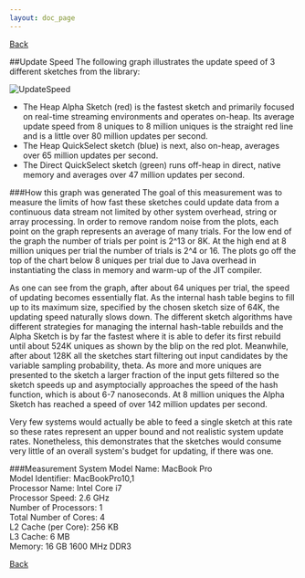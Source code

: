 ```yaml
---
layout: doc_page
---
```

[Back](KeyFeatures.html)

##Update Speed
The following graph illustrates the update speed of 3 different sketches from the library:

<img class="doc-img-full" src="{{site.docs_img_dir}}UpdateSpeed.png" alt="UpdateSpeed" />


 * The Heap Alpha Sketch (red) is the fastest sketch and primarily focused on real-time streaming environments and operates on-heap.
Its average update speed from 8 uniques to 8 million uniques is the straight red line and is a little over 80 million updates per second.
 * The Heap QuickSelect sketch (blue) is next, also on-heap, averages over 65 million updates per second.
 * The Direct QuickSelect sketch (green) runs off-heap in direct, native memory and averages over 47 million updates per second.

###How this graph was generated
The goal of this measurement was to measure the limits of how fast these sketches could update data from a continuous data stream not limited by other system overhead, string or array processing. In order to remove random noise from the plots, each point on the graph represents an average of many trials.  For the low end of the graph the number of trials per point is 2^13 or 8K. At the high end at 8 million uniques per trial the number of trials is 2^4 or 16.  The plots go off the top of the chart below 8 uniques per trial due to Java overhead in instantiating the class in memory and warm-up of the JIT compiler.  

As one can see from the graph, after about 64 uniques per trial, the speed of updating becomes essentially flat. As the internal hash table begins to fill up to its maximum size, specified by the chosen sketch size of 64K, the updating speed naturally slows down.  The different sketch algorithms have different strategies for managing the internal hash-table rebuilds and the Alpha Sketch is by far the fastest where it is able to defer its first rebuild until about 524K uniques as shown by the blip on the red plot.  Meanwhile, after about 128K all the sketches start filtering out input candidates by the variable sampling probability, theta.  As more and more uniques are presented to the sketch a larger fraction of the input gets filtered so the sketch speeds up and asymptocially approaches the speed of the hash function, which is about 6-7 nanoseconds.  At 8 million uniques the Alpha Sketch has reached a speed of over 142 million updates per second.

Very few systems would actually be able to feed a single sketch at this rate so these rates represent an upper bound and not realistic system update rates. Nonetheless, this demonstrates that the sketches would consume very little of an overall system's budget for updating, if there was one.

###Measurement System
  Model Name:	MacBook Pro<br>
  Model Identifier:	MacBookPro10,1<br>
  Processor Name:	Intel Core i7<br>
  Processor Speed:	2.6 GHz<br>
  Number of Processors:	1<br>
  Total Number of Cores:	4<br>
  L2 Cache (per Core):	256 KB<br>
  L3 Cache:	6 MB<br>
  Memory:	16 GB 1600 MHz DDR3

[Back](KeyFeatures.html)